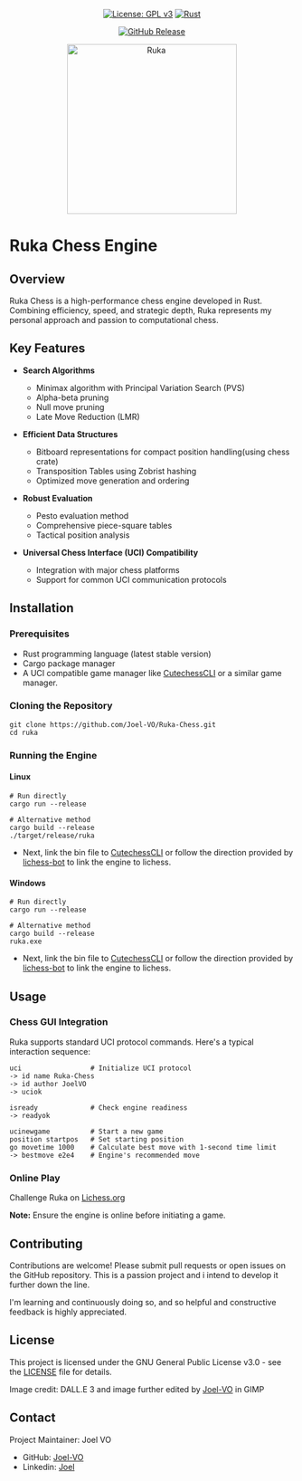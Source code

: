<div align="center">

[![License: GPL v3](https://img.shields.io/badge/License-GPLv3-blue.svg)](https://www.gnu.org/licenses/gpl-3.0)
[![Rust](https://img.shields.io/badge/Rust-1.85.1%2B-orange.svg)](https://www.rust-lang.org/)


[![GitHub Release](https://img.shields.io/github/v/release/Joel-VO/Ruka-Chess?display_name=tag&color=green&label=Release)](https://github.com/Joel-VO/Ruka-Chess/releases)
</div>

<p align="center">
  <img src="https://github.com/user-attachments/assets/613145a1-e65c-4aca-ba22-5978d9e25e28" alt="Ruka" width="300">
</p>


# Ruka Chess Engine

## Overview

Ruka Chess is a high-performance chess engine developed in Rust. Combining efficiency, speed, and strategic depth, 
Ruka represents my personal approach and passion to computational chess.

## Key Features

- **Search Algorithms**
  - Minimax algorithm with Principal Variation Search (PVS)
  - Alpha-beta pruning
  - Null move pruning
  - Late Move Reduction (LMR)

- **Efficient Data Structures**
  - Bitboard representations for compact position handling(using chess crate)
  - Transposition Tables using Zobrist hashing
  - Optimized move generation and ordering

- **Robust Evaluation**
  - Pesto evaluation method
  - Comprehensive piece-square tables
  - Tactical position analysis

- **Universal Chess Interface (UCI) Compatibility**
  - Integration with major chess platforms
  - Support for common UCI communication protocols

## Installation

### Prerequisites
- Rust programming language (latest stable version)
- Cargo package manager
- A UCI compatible game manager like [CutechessCLI](https://github.com/cutechess/cutechess) or a similar game manager. 

### Cloning the Repository

```shell
git clone https://github.com/Joel-VO/Ruka-Chess.git
cd ruka
```

### Running the Engine

#### Linux
```shell
# Run directly
cargo run --release

# Alternative method
cargo build --release
./target/release/ruka
```
- Next, link the bin file to [CutechessCLI](https://github.com/cutechess/cutechess) or follow the direction provided by [lichess-bot](https://github.com/lichess-bot-devs/lichess-bot?tab=readme-ov-file) to link the engine to lichess.

#### Windows
```shell
# Run directly
cargo run --release

# Alternative method
cargo build --release
ruka.exe
```

- Next, link the bin file to [CutechessCLI](https://github.com/cutechess/cutechess) or follow the direction provided by [lichess-bot](https://github.com/lichess-bot-devs/lichess-bot?tab=readme-ov-file) to link the engine to lichess.

## Usage

### Chess GUI Integration

Ruka supports standard UCI protocol commands. Here's a typical interaction sequence:

```
uci                 # Initialize UCI protocol
-> id name Ruka-Chess
-> id author JoelVO
-> uciok

isready             # Check engine readiness
-> readyok

ucinewgame          # Start a new game
position startpos   # Set starting position
go movetime 1000    # Calculate best move with 1-second time limit
-> bestmove e2e4    # Engine's recommended move
```

### Online Play

Challenge Ruka on [Lichess.org](https://lichess.org/@/Ruka-Chess)

**Note:** Ensure the engine is online before initiating a game.

## Contributing

Contributions are welcome! Please submit pull requests or open issues on the GitHub repository. This is a passion project and i intend to develop it further down the line.

I'm learning and continuously doing so, and so helpful and constructive feedback is highly appreciated.

## License

This project is licensed under the GNU General Public License v3.0 - see the [LICENSE](LICENSE) file for details.

Image credit: DALL.E 3 and image further edited by [Joel-VO](https://github.com/Joel-VO) in GIMP

## Contact

Project Maintainer: Joel VO
- GitHub: [Joel-VO](https://github.com/Joel-VO)
- Linkedin: [Joel](https://www.linkedin.com/in/joel-oommen-63bb89271/)
